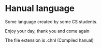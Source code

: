 # Hanual language

Some language created by some CS students. 

Enjoy your day, thank you and come again

The file extension is .chnl (Compiled hanual)